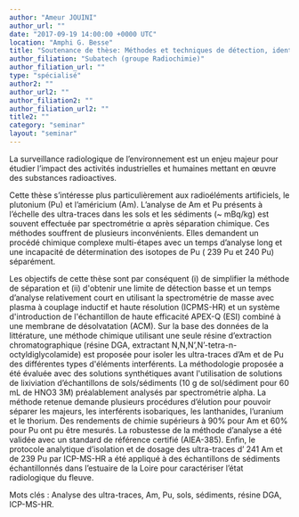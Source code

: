 ```yaml
---
author: "Ameur JOUINI"
author_url: ""
date: "2017-09-19 14:00:00 +0000 UTC"
location: "Amphi G. Besse"
title: "Soutenance de thèse: Méthodes et techniques de détection, identification et quantification des ultra-traces, application aux émetteurs alpha (Am et Pu)"
author_filiation: "Subatech (groupe Radiochimie)"
author_filiation_url: ""
type: "spécialisé"
author2: ""
author_url2: ""
author_filiation2: ""
author_filiation_url2: ""
title2: ""
category: "seminar" 
layout: "seminar"
---
```

La surveillance radiologique de l’environnement est un enjeu majeur pour étudier l’impact des activités industrielles et humaines mettant en œuvre des substances radioactives.

Cette thèse s’intéresse plus particulièrement aux radioéléments artificiels, le plutonium (Pu) et l’américium (Am). L’analyse de Am et Pu présents à l’échelle des ultra-traces dans les sols et les sédiments (~ mBq/kg) est souvent effectuée par spectrométrie α après séparation chimique. Ces méthodes souffrent de plusieurs inconvénients. Elles demandent un procédé chimique complexe multi-étapes avec un temps d’analyse long et une incapacité de détermination des isotopes de Pu (
239
Pu et 
240
Pu) séparément.

Les objectifs de cette thèse sont par conséquent (i) de simplifier la méthode de séparation et (ii) d'obtenir une limite de détection basse et un temps d’analyse relativement court en utilisant la spectrométrie de masse avec plasma à couplage inductif et haute résolution (ICPMS-HR) et un système d'introduction de l'échantillon de haute efficacité APEX-Q (ESI) combiné à une membrane de désolvatation (ACM). Sur la base des données de la littérature, une méthode chimique utilisant une seule résine d’extraction chromatographique (résine DGA, extractant N,N,N’,N’-tetra-n-octyldiglycolamide) est proposée pour isoler les ultra-traces d’Am et de Pu des différentes types d'éléments interférents. La méthodologie proposée a été évaluée avec des solutions synthétiques avant l'utilisation de solutions de lixiviation d’échantillons de sols/sédiments (10 g de sol/sédiment pour 60 mL de HNO3 3M) préalablement analysés par spectrométrie alpha. La méthode retenue demande plusieurs procédures d’élution pour pouvoir séparer les majeurs, les interférents isobariques, les lanthanides, l’uranium et le thorium. Des rendements de chimie supérieurs à 90% pour Am et 60% pour Pu ont pu être mesurés. La robustesse de la méthode d’analyse a été validée avec un standard de référence certifié (AIEA-385). Enfin, le protocole analytique d’isolation et de dosage des ultra-traces d’
241
Am et de 
239
Pu par ICP-MS-HR a été appliqué à des échantillons de sédiments échantillonnés dans l’estuaire de la Loire pour caractériser l’état radiologique du fleuve.

Mots clés : Analyse des ultra-traces, Am, Pu, sols, sédiments, résine DGA, ICP-MS-HR.
